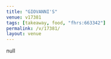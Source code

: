 ```yaml
---
title: "GIOVANNI'S"
venue: v17381
tags: [takeaway, food, "fhrs:663342"]
permalink: /v/17381/
layout: venue
---
```

null